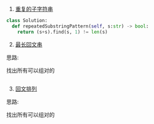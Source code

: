 1. [重复的子字符串](https://leetcode-cn.com/problems/repeated-substring-pattern/solution/)

```python
class Solution:
  def repeatedSubstringPattern(self, s:str) -> bool:
    return (s+s).find(s, 1) != len(s)
```

2. [最长回文串](https://leetcode-cn.com/problems/longest-palindrome/)

思路:

找出所有可以组对的

```python

```

3. [回文排列](https://leetcode-cn.com/problems/palindrome-permutation-lcci/)

思路:

找出所有可以组对的

```python

```


